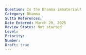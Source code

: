 ```yaml
---
Question: Is the Dhamma immaterial?
Category: Dhamma
Sutta References:
Date Entered: March 29, 2025
Review Status: Not started
Level: 
Priority: 
Number: 
Draft: true
---
```

